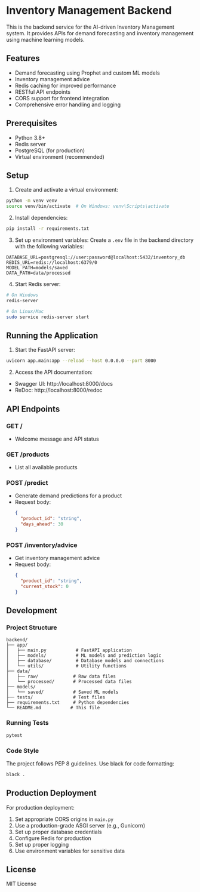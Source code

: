# Inventory Management Backend

This is the backend service for the AI-driven Inventory Management system. It provides APIs for demand forecasting and inventory management using machine learning models.

## Features

- Demand forecasting using Prophet and custom ML models
- Inventory management advice
- Redis caching for improved performance
- RESTful API endpoints
- CORS support for frontend integration
- Comprehensive error handling and logging

## Prerequisites

- Python 3.8+
- Redis server
- PostgreSQL (for production)
- Virtual environment (recommended)

## Setup

1. Create and activate a virtual environment:
```bash
python -m venv venv
source venv/bin/activate  # On Windows: venv\Scripts\activate
```

2. Install dependencies:
```bash
pip install -r requirements.txt
```

3. Set up environment variables:
Create a `.env` file in the backend directory with the following variables:
```
DATABASE_URL=postgresql://user:password@localhost:5432/inventory_db
REDIS_URL=redis://localhost:6379/0
MODEL_PATH=models/saved
DATA_PATH=data/processed
```

4. Start Redis server:
```bash
# On Windows
redis-server

# On Linux/Mac
sudo service redis-server start
```

## Running the Application

1. Start the FastAPI server:
```bash
uvicorn app.main:app --reload --host 0.0.0.0 --port 8000
```

2. Access the API documentation:
- Swagger UI: http://localhost:8000/docs
- ReDoc: http://localhost:8000/redoc

## API Endpoints

### GET /
- Welcome message and API status

### GET /products
- List all available products

### POST /predict
- Generate demand predictions for a product
- Request body:
  ```json
  {
    "product_id": "string",
    "days_ahead": 30
  }
  ```

### POST /inventory/advice
- Get inventory management advice
- Request body:
  ```json
  {
    "product_id": "string",
    "current_stock": 0
  }
  ```

## Development

### Project Structure
```
backend/
├── app/
│   ├── main.py           # FastAPI application
│   ├── models/           # ML models and prediction logic
│   ├── database/         # Database models and connections
│   └── utils/            # Utility functions
├── data/
│   ├── raw/             # Raw data files
│   └── processed/       # Processed data files
├── models/
│   └── saved/           # Saved ML models
├── tests/               # Test files
├── requirements.txt     # Python dependencies
└── README.md           # This file
```

### Running Tests
```bash
pytest
```

### Code Style
The project follows PEP 8 guidelines. Use black for code formatting:
```bash
black .
```

## Production Deployment

For production deployment:

1. Set appropriate CORS origins in `main.py`
2. Use a production-grade ASGI server (e.g., Gunicorn)
3. Set up proper database credentials
4. Configure Redis for production
5. Set up proper logging
6. Use environment variables for sensitive data

## License

MIT License 